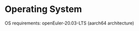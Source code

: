 # Operating System<a name="EN-US_TOPIC_0289900708"></a>

OS requirements: openEuler-20.03-LTS \(aarch64 architecture\)

